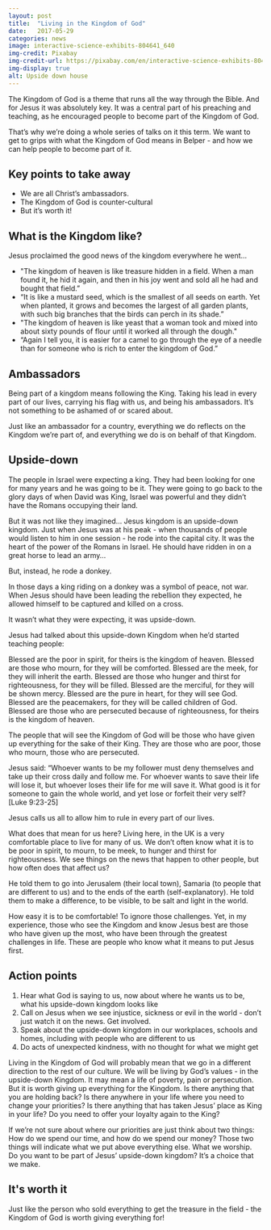```yaml
---
layout: post
title:  "Living in the Kingdom of God"
date:   2017-05-29
categories: news
image: interactive-science-exhibits-804641_640
img-credit: Pixabay
img-credit-url: https://pixabay.com/en/interactive-science-exhibits-804641/
img-display: true
alt: Upside down house
---
```

The Kingdom of God is a theme that runs all the way through the Bible. And for Jesus it was absolutely key. It was a central part of his preaching and teaching, as he encouraged people to become part of the Kingdom of God.

That’s why we’re doing a whole series of talks on it this term. We want to get to grips with what the Kingdom of God means in Belper - and how we can help people to become part of it.

## Key points to take away

- We are all Christ’s ambassadors.
- The Kingdom of God is counter-cultural
- But it’s worth it!

## What is the Kingdom like?

Jesus proclaimed the good news of the kingdom everywhere he went...

- "The kingdom of heaven is like treasure hidden in a field. When a man found it, he hid it again, and then in his joy went and sold all he had and bought that field.”
- “It is like a mustard seed, which is the smallest of all seeds on earth. Yet when planted, it grows and becomes the largest of all garden plants, with such big branches that the birds can perch in its shade.”
- "The kingdom of heaven is like yeast that a woman took and mixed into about sixty pounds of flour until it worked all through the dough."
- “Again I tell you, it is easier for a camel to go through the eye of a needle than for someone who is rich to enter the kingdom of God.”

## Ambassadors

Being part of a kingdom means following the King. Taking his lead in every part of our lives, carrying his flag with us, and being his ambassadors. It’s not something to be ashamed of or scared about.

Just like an ambassador for a country, everything we do reflects on the Kingdom we’re part of, and everything we do is on behalf of that Kingdom.

## Upside-down

The people in Israel were expecting a king. They had been looking for one for many years and he was going to be it. They were going to go back to the glory days of when David was King, Israel was powerful and they didn’t have the Romans occupying their land.

But it was not like they imagined…
Jesus kingdom is an upside-down kingdom.
Just when Jesus was at his peak - when thousands of people would listen to him in one session - he rode into the capital city. It was the heart of the power of the Romans in Israel. He should have ridden in on a great horse to lead an army…

But, instead, he rode a donkey.

In those days a king riding on a donkey was a symbol of peace, not war.
When Jesus should have been leading the rebellion they expected, he allowed himself to be captured and killed on a cross.

It wasn’t what they were expecting, it was upside-down.

Jesus had talked about this upside-down Kingdom when he’d started teaching people:

 Blessed are the poor in spirit, for theirs is the kingdom of heaven.
 Blessed are those who mourn, for they will be comforted.
 Blessed are the meek, for they will inherit the earth.
 Blessed are those who hunger and thirst for righteousness, for they will be filled.
 Blessed are the merciful, for they will be shown mercy.
 Blessed are the pure in heart, for they will see God.
 Blessed are the peacemakers, for they will be called children of God.
 Blessed are those who are persecuted because of righteousness, for theirs is the kingdom of heaven.
 
The people that will see the Kingdom of God will be those who have given up everything for the sake of their King.
They are those who are poor, those who mourn, those who are persecuted.

Jesus said: “Whoever wants to be my follower must deny themselves and take up their cross daily and follow me. For whoever wants to save their life will lose it, but whoever loses their life for me will save it. What good is it for someone to gain the whole world, and yet lose or forfeit their very self?
[Luke 9:23-25]

Jesus calls us all to allow him to rule in every part of our lives.

What does that mean for us here? Living here, in the UK is a very comfortable place to live for many of us. We don’t often know what it is to be poor in spirit, to mourn, to be meek, to hunger and thirst for righteousness. We see things on the news that happen to other people, but how often does that affect us?

He told them to go into Jerusalem (their local town), Samaria (to people that are different to us) and to the ends of the earth (self-explanatory). He told them to make a difference, to be visible, to be salt and light in the world.

How easy it is to be comfortable! To ignore those challenges. Yet, in my experience, those who see the Kingdom and know Jesus best are those who have given up the most, who have been through the greatest challenges in life. These are people who know what it means to put Jesus first.

## Action points

1. Hear what God is saying to us, now about where he wants us to be, what his upside-down kingdom looks like
2. Call on Jesus when we see injustice, sickness or evil in the world - don’t just watch it on the news. Get involved.
3. Speak about the upside-down kingdom in our workplaces, schools and homes, including with people who are different to us
4. Do acts of unexpected kindness, with no thought for what we might get

Living in the Kingdom of God will probably mean that we go in a different direction to the rest of our culture. We will be living by God’s values - in the upside-down Kingdom. It may mean a life of poverty, pain or persecution. But it is worth giving up everything for the Kingdom. Is there anything that you are holding back? Is there anywhere in your life where you need to change your priorities? Is there anything that has taken Jesus’ place as King in your life? Do you need to offer your loyalty again to the King?

If we’re not sure about where our priorities are just think about two things: How do we spend our time, and how do we spend our money? Those two things will indicate what we put above everything else. What we worship.
Do you want to be part of Jesus’ upside-down kingdom? It’s a choice that we make.

## It's worth it

Just like the person who sold everything to get the treasure in the field - the Kingdom of God is worth giving everything for!

